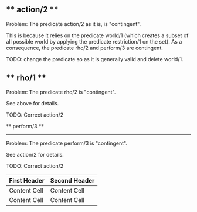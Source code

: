 ** action/2 **
---------------------------------------------------------------------------------

Problem: The predicate action/2 as it is, is "contingent".

This is because it relies on the predicate world/1 (which creates a subset of all
possible world by applying the predicate restriction/1 on the set). As
a consequence, the predicate rho/2 and perform/3 are contingent.

TODO: change the predicate so as it is generally valid and delete
world/1.


** rho/1 **
---------------------------------------------------------------------------------

Problem: The predicate rho/2 is "contingent".

See above for details.

TODO: Correct action/2


** perform/3 **
_________________________________________________________________________________
Problem: The predicate perform/3 is "contingent".

See action/2 for details.

TODO: Correct action/2


| First Header  | Second Header |
| ------------- | ------------- |
| Content Cell  | Content Cell  |
| Content Cell  | Content Cell  |
